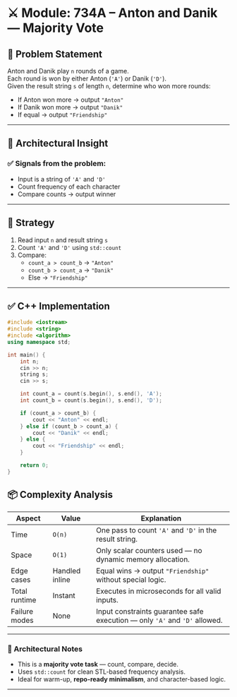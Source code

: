 # ⚔️ Module: 734A – Anton and Danik — Majority Vote

## 📌 Problem Statement

Anton and Danik play `n` rounds of a game.  
Each round is won by either Anton (`'A'`) or Danik (`'D'`).  
Given the result string `s` of length `n`, determine who won more rounds:

- If Anton won more → output `"Anton"`
- If Danik won more → output `"Danik"`
- If equal → output `"Friendship"`

---

## 🧩 Architectural Insight

### ✅ Signals from the problem:
- Input is a string of `'A'` and `'D'`
- Count frequency of each character
- Compare counts → output winner

---

## 🔧 Strategy

1. Read input `n` and result string `s`
2. Count `'A'` and `'D'` using `std::count`
3. Compare:
   - `count_a > count_b` → `"Anton"`
   - `count_b > count_a` → `"Danik"`
   - Else → `"Friendship"`

---

## ✅ C++ Implementation

```cpp
#include <iostream>
#include <string>
#include <algorithm>
using namespace std;

int main() {
    int n;
    cin >> n;
    string s;
    cin >> s;

    int count_a = count(s.begin(), s.end(), 'A');
    int count_b = count(s.begin(), s.end(), 'D');

    if (count_a > count_b) {
        cout << "Anton" << endl;
    } else if (count_b > count_a) {
        cout << "Danik" << endl;
    } else {
        cout << "Friendship" << endl;
    }

    return 0;
}
```

## 📦 Complexity Analysis

| Aspect         | Value             | Explanation                                                                 |
|----------------|-------------------|------------------------------------------------------------------------------|
| Time           | `O(n)`            | One pass to count `'A'` and `'D'` in the result string.                     |
| Space          | `O(1)`            | Only scalar counters used — no dynamic memory allocation.                   |
| Edge cases     | Handled inline    | Equal wins → output `"Friendship"` without special logic.                   |
| Total runtime  | Instant           | Executes in microseconds for all valid inputs.                              |
| Failure modes  | None              | Input constraints guarantee safe execution — only `'A'` and `'D'` allowed.  |

---

### 🧠 Architectural Notes

- This is a **majority vote task** — count, compare, decide.
- Uses `std::count` for clean STL-based frequency analysis.
- Ideal for warm-up, **repo-ready minimalism**, and character-based logic.

---

